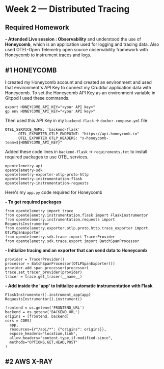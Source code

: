# Week 2 — Distributed Tracing

## Required Homework
**- Attended Live session : Observability** and understood the use of **Honeycomb**, which is an application used for logging and tracing data. Also used OTEL-Open Telemetry open source observability framework with Honeycomb to instrument traces and logs.

## #1 HONEYCOMB 

I created my Honeycomb account and created an environment and used that environment's API Key to connect my Cruddur application data with Honeycomb.
To set the Honeycomb API Key as an environment variable in Gitpod I used these commands. 
```
export HONEYCOMB_API_KEY="<your API key>"
gp env HONEYCOMB_API_KEY="<your API key>"
```
Then used this API Key in my `backend-flask` -> `docker-compose.yml` file 
```
OTEL_SERVICE_NAME: 'backend-flask'
      OTEL_EXPORTER_OTLP_ENDPOINT: "https://api.honeycomb.io"
      OTEL_EXPORTER_OTLP_HEADERS: "x-honeycomb-team=${HONEYCOMB_API_KEY}"
```
Added these code lines in `backend-flask` -> `requirements.txt` to install required packages to use OTEL services.
```
opentelemetry-api 
opentelemetry-sdk 
opentelemetry-exporter-otlp-proto-http 
opentelemetry-instrumentation-flask 
opentelemetry-instrumentation-requests
```
Here's my `app.py` code required for Honeycomb

**- To get required packages** 
```
from opentelemetry import trace
from opentelemetry.instrumentation.flask import FlaskInstrumentor
from opentelemetry.instrumentation.requests import RequestsInstrumentor
from opentelemetry.exporter.otlp.proto.http.trace_exporter import OTLPSpanExporter
from opentelemetry.sdk.trace import TracerProvider
from opentelemetry.sdk.trace.export import BatchSpanProcessor
```
**- Initialize tracing and an exporter that can send data to Honeycomb**
```
provider = TracerProvider()
processor = BatchSpanProcessor(OTLPSpanExporter())
provider.add_span_processor(processor)
trace.set_tracer_provider(provider)
tracer = trace.get_tracer(__name__)
```
**- Add inside the 'app' to  Initialize automatic instrumentation with Flask**
```
FlaskInstrumentor().instrument_app(app)
RequestsInstrumentor().instrument()

frontend = os.getenv('FRONTEND_URL')
backend = os.getenv('BACKEND_URL')
origins = [frontend, backend]
cors = CORS(
  app, 
  resources={r"/api/*": {"origins": origins}},
  expose_headers="location,link",
  allow_headers="content-type,if-modified-since",
  methods="OPTIONS,GET,HEAD,POST"
)
```
## #2 AWS X-RAY
 

